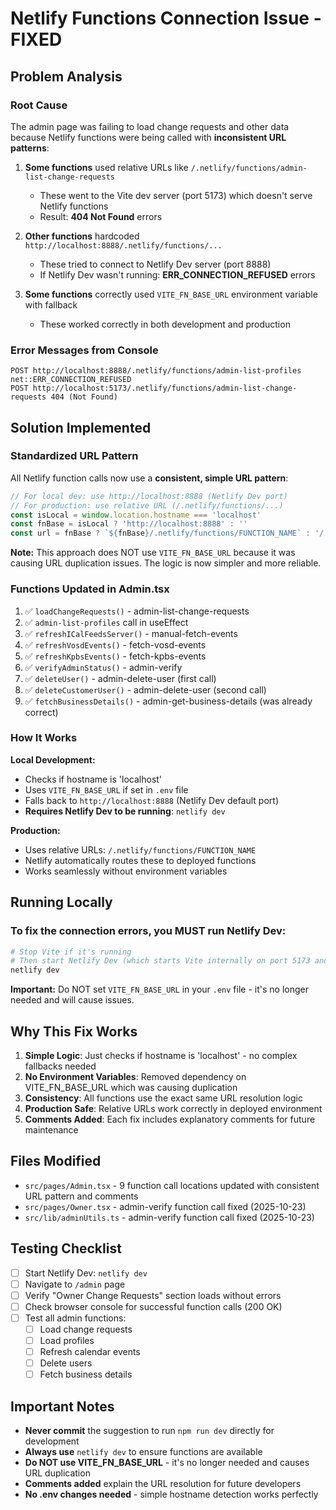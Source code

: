 # Netlify Functions Connection Issue - FIXED

## Problem Analysis

### Root Cause
The admin page was failing to load change requests and other data because Netlify functions were being called with **inconsistent URL patterns**:

1. **Some functions** used relative URLs like `/.netlify/functions/admin-list-change-requests`
   - These went to the Vite dev server (port 5173) which doesn't serve Netlify functions
   - Result: **404 Not Found** errors

2. **Other functions** hardcoded `http://localhost:8888/.netlify/functions/...`
   - These tried to connect to Netlify Dev server (port 8888)
   - If Netlify Dev wasn't running: **ERR_CONNECTION_REFUSED** errors

3. **Some functions** correctly used `VITE_FN_BASE_URL` environment variable with fallback
   - These worked correctly in both development and production

### Error Messages from Console
```
POST http://localhost:8888/.netlify/functions/admin-list-profiles net::ERR_CONNECTION_REFUSED
POST http://localhost:5173/.netlify/functions/admin-list-change-requests 404 (Not Found)
```

## Solution Implemented

### Standardized URL Pattern
All Netlify function calls now use a **consistent, simple URL pattern**:

```typescript
// For local dev: use http://localhost:8888 (Netlify Dev port)
// For production: use relative URL (/.netlify/functions/...)
const isLocal = window.location.hostname === 'localhost'
const fnBase = isLocal ? 'http://localhost:8888' : ''
const url = fnBase ? `${fnBase}/.netlify/functions/FUNCTION_NAME` : '/.netlify/functions/FUNCTION_NAME'
```

**Note:** This approach does NOT use `VITE_FN_BASE_URL` because it was causing URL duplication issues. The logic is now simpler and more reliable.

### Functions Updated in Admin.tsx

1. ✅ `loadChangeRequests()` - admin-list-change-requests
2. ✅ `admin-list-profiles` call in useEffect
3. ✅ `refreshICalFeedsServer()` - manual-fetch-events
4. ✅ `refreshVosdEvents()` - fetch-vosd-events
5. ✅ `refreshKpbsEvents()` - fetch-kpbs-events
6. ✅ `verifyAdminStatus()` - admin-verify
7. ✅ `deleteUser()` - admin-delete-user (first call)
8. ✅ `deleteCustomerUser()` - admin-delete-user (second call)
9. ✅ `fetchBusinessDetails()` - admin-get-business-details (was already correct)

### How It Works

**Local Development:**
- Checks if hostname is 'localhost'
- Uses `VITE_FN_BASE_URL` if set in `.env` file
- Falls back to `http://localhost:8888` (Netlify Dev default port)
- **Requires Netlify Dev to be running**: `netlify dev`

**Production:**
- Uses relative URLs: `/.netlify/functions/FUNCTION_NAME`
- Netlify automatically routes these to deployed functions
- Works seamlessly without environment variables

## Running Locally

### To fix the connection errors, you MUST run Netlify Dev:

```bash
# Stop Vite if it's running
# Then start Netlify Dev (which starts Vite internally on port 5173 and functions on port 8888)
netlify dev
```

**Important:** Do NOT set `VITE_FN_BASE_URL` in your `.env` file - it's no longer needed and will cause issues.

## Why This Fix Works

1. **Simple Logic**: Just checks if hostname is 'localhost' - no complex fallbacks needed
2. **No Environment Variables**: Removed dependency on VITE_FN_BASE_URL which was causing duplication
3. **Consistency**: All functions use the exact same URL resolution logic
4. **Production Safe**: Relative URLs work correctly in deployed environment
5. **Comments Added**: Each fix includes explanatory comments for future maintenance

## Files Modified

- `src/pages/Admin.tsx` - 9 function call locations updated with consistent URL pattern and comments
- `src/pages/Owner.tsx` - admin-verify function call fixed (2025-10-23)
- `src/lib/adminUtils.ts` - admin-verify function call fixed (2025-10-23)

## Testing Checklist

- [ ] Start Netlify Dev: `netlify dev`
- [ ] Navigate to `/admin` page
- [ ] Verify "Owner Change Requests" section loads without errors
- [ ] Check browser console for successful function calls (200 OK)
- [ ] Test all admin functions:
  - [ ] Load change requests
  - [ ] Load profiles
  - [ ] Refresh calendar events
  - [ ] Delete users
  - [ ] Fetch business details

## Important Notes

- **Never commit** the suggestion to run `npm run dev` directly for development
- **Always use** `netlify dev` to ensure functions are available
- **Do NOT use VITE_FN_BASE_URL** - it's no longer needed and causes URL duplication
- **Comments added** explain the URL resolution for future developers
- **No .env changes needed** - simple hostname detection works perfectly

